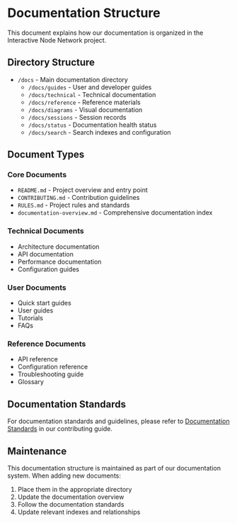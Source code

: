 # Documentation Structure

This document explains how our documentation is organized in the Interactive Node Network project.

## Directory Structure

- `/docs` - Main documentation directory
  - `/docs/guides` - User and developer guides
  - `/docs/technical` - Technical documentation
  - `/docs/reference` - Reference materials
  - `/docs/diagrams` - Visual documentation
  - `/docs/sessions` - Session records
  - `/docs/status` - Documentation health status
  - `/docs/search` - Search indexes and configuration

## Document Types

### Core Documents
- `README.md` - Project overview and entry point
- `CONTRIBUTING.md` - Contribution guidelines
- `RULES.md` - Project rules and standards
- `documentation-overview.md` - Comprehensive documentation index

### Technical Documents
- Architecture documentation
- API documentation
- Performance documentation
- Configuration guides

### User Documents
- Quick start guides
- User guides
- Tutorials
- FAQs

### Reference Documents
- API reference
- Configuration reference
- Troubleshooting guide
- Glossary

## Documentation Standards

For documentation standards and guidelines, please refer to [Documentation Standards](../../CONTRIBUTING.md#documentation-standards) in our contributing guide.

## Maintenance

This documentation structure is maintained as part of our documentation system. When adding new documents:
1. Place them in the appropriate directory
2. Update the documentation overview
3. Follow the documentation standards
4. Update relevant indexes and relationships 